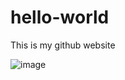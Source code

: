 # hello-world
This is my github website

![image](https://github.com/rhysbrooks1/rhysbrooks1.github.io/assets/145720842/40ea8225-2c2a-4244-aaba-7e8fd327ca5f)
